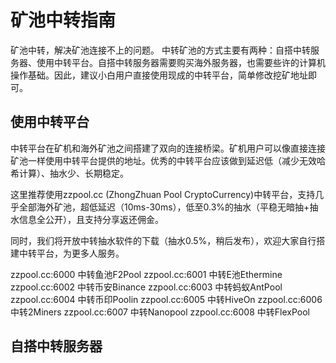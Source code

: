 # 矿池中转指南
矿池中转，解决矿池连接不上的问题。
中转矿池的方式主要有两种：自搭中转服务器、使用中转平台。自搭中转服务器需要购买海外服务器，也需要些许的计算机操作基础。因此，建议小白用户直接使用现成的中转平台，简单修改挖矿地址即可。

## 使用中转平台
中转平台在矿机和海外矿池之间搭建了双向的连接桥梁。矿机用户可以像直接连接矿池一样使用中转平台提供的地址。优秀的中转平台应该做到延迟低（减少无效哈希计算）、抽水少、长期稳定。

这里推荐使用zzpool.cc (ZhongZhuan Pool CryptoCurrency)中转平台，支持几乎全部海外矿池，超低延迟（10ms-30ms），低至0.3%的抽水（平稳无暗抽+抽水信息全公开），且支持分享返还佣金。

同时，我们将开放中转抽水软件的下载（抽水0.5%，稍后发布），欢迎大家自行搭建中转平台，为更多人服务。


zzpool.cc:6000 中转鱼池F2Pool
zzpool.cc:6001 中转E池Ethermine
zzpool.cc:6002 中转币安Binance
zzpool.cc:6003 中转蚂蚁AntPool
zzpool.cc:6004 中转币印Poolin
zzpool.cc:6005 中转HiveOn
zzpool.cc:6006 中转2Miners
zzpool.cc:6007 中转Nanopool
zzpool.cc:6008 中转FlexPool

## 自搭中转服务器
